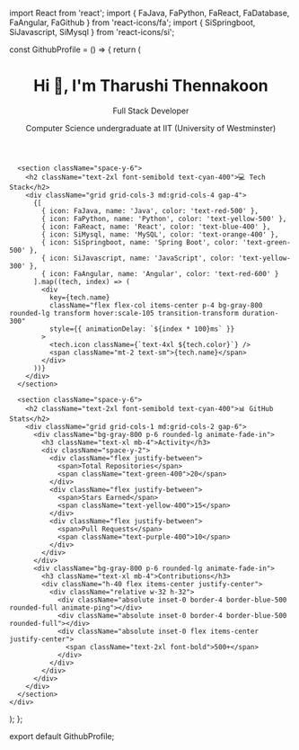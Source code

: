 import React from 'react';
import { FaJava, FaPython, FaReact, FaDatabase, FaAngular, FaGithub } from 'react-icons/fa';
import { SiSpringboot, SiJavascript, SiMysql } from 'react-icons/si';

const GithubProfile = () => {
  return (
    <div className="min-h-screen bg-gray-900 text-white p-8 space-y-8 animate-fade-in">
      <header className="text-center space-y-4">
        <h1 className="text-4xl font-bold animate-bounce">
          Hi 👋, I'm Tharushi Thennakoon
        </h1>
        <p className="text-xl text-blue-400 animate-pulse">
          Full Stack Developer
        </p>
        <p className="text-lg text-gray-300">
          Computer Science undergraduate at IIT (University of Westminster)
        </p>
      </header>

      <section className="space-y-6">
        <h2 className="text-2xl font-semibold text-cyan-400">💻 Tech Stack</h2>
        <div className="grid grid-cols-3 md:grid-cols-4 gap-4">
          {[
            { icon: FaJava, name: 'Java', color: 'text-red-500' },
            { icon: FaPython, name: 'Python', color: 'text-yellow-500' },
            { icon: FaReact, name: 'React', color: 'text-blue-400' },
            { icon: SiMysql, name: 'MySQL', color: 'text-orange-400' },
            { icon: SiSpringboot, name: 'Spring Boot', color: 'text-green-500' },
            { icon: SiJavascript, name: 'JavaScript', color: 'text-yellow-300' },
            { icon: FaAngular, name: 'Angular', color: 'text-red-600' }
          ].map((tech, index) => (
            <div 
              key={tech.name}
              className="flex flex-col items-center p-4 bg-gray-800 rounded-lg transform hover:scale-105 transition-transform duration-300"
              style={{ animationDelay: `${index * 100}ms` }}
            >
              <tech.icon className={`text-4xl ${tech.color}`} />
              <span className="mt-2 text-sm">{tech.name}</span>
            </div>
          ))}
        </div>
      </section>

      <section className="space-y-6">
        <h2 className="text-2xl font-semibold text-cyan-400">📊 GitHub Stats</h2>
        <div className="grid grid-cols-1 md:grid-cols-2 gap-6">
          <div className="bg-gray-800 p-6 rounded-lg animate-fade-in">
            <h3 className="text-xl mb-4">Activity</h3>
            <div className="space-y-2">
              <div className="flex justify-between">
                <span>Total Repositories</span>
                <span className="text-green-400">20</span>
              </div>
              <div className="flex justify-between">
                <span>Stars Earned</span>
                <span className="text-yellow-400">15</span>
              </div>
              <div className="flex justify-between">
                <span>Pull Requests</span>
                <span className="text-purple-400">10</span>
              </div>
            </div>
          </div>
          <div className="bg-gray-800 p-6 rounded-lg animate-fade-in">
            <h3 className="text-xl mb-4">Contributions</h3>
            <div className="h-40 flex items-center justify-center">
              <div className="relative w-32 h-32">
                <div className="absolute inset-0 border-4 border-blue-500 rounded-full animate-ping"></div>
                <div className="absolute inset-0 border-4 border-blue-500 rounded-full"></div>
                <div className="absolute inset-0 flex items-center justify-center">
                  <span className="text-2xl font-bold">500+</span>
                </div>
              </div>
            </div>
          </div>
        </div>
      </section>
    </div>
  );
};

export default GithubProfile;

